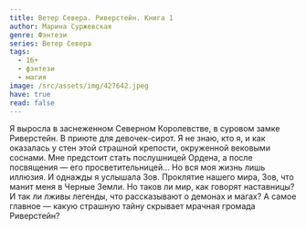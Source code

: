 ```yaml
---
title: Ветер Севера. Риверстейн. Книга 1
author: Марина Суржевская
genre: Фэнтези
series: Ветер Севера
tags:
  - 16+
  - фэнтези
  - магия
image: /src/assets/img/427642.jpeg
have: true
read: false
---
```

Я выросла в заснеженном Северном Королевстве, в суровом замке Риверстейн. В приюте для девочек-сирот. Я не знаю, кто я, и как оказалась у стен этой страшной крепости, окруженной вековыми соснами. Мне предстоит стать послушницей Ордена, а после посвящения — его просветительницей... Но вся моя жизнь лишь иллюзия. И однажды я услышала Зов. Проклятие нашего мира, Зов, что манит меня в Черные Земли. Но таков ли мир, как говорят наставницы? И так ли лживы легенды, что рассказывают о демонах и магах? А самое главное — какую страшную тайну скрывает мрачная громада Риверстейн?
